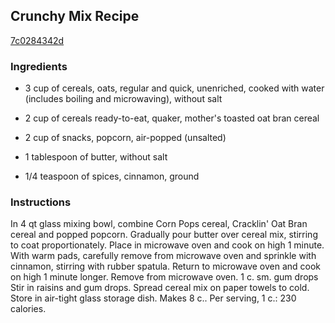 ## Crunchy Mix Recipe

[7c0284342d](http://cookeatshare.com/recipes/crunchy-mix-6823)

### Ingredients

 - 3 cup of cereals, oats, regular and quick, unenriched, cooked with water (includes boiling and microwaving), without salt

 - 2 cup of cereals ready-to-eat, quaker, mother's toasted oat bran cereal

 - 2 cup of snacks, popcorn, air-popped (unsalted)

 - 1 tablespoon of butter, without salt

 - 1/4 teaspoon of spices, cinnamon, ground

### Instructions

In 4 qt glass mixing bowl, combine Corn Pops cereal, Cracklin' Oat Bran cereal and popped popcorn. Gradually pour butter over cereal mix, stirring to coat proportionately. Place in microwave oven and cook on high 1 minute. With warm pads, carefully remove from microwave oven and sprinkle with cinnamon, stirring with rubber spatula. Return to microwave oven and cook on high 1 minute longer. Remove from microwave oven. 1 c. sm. gum drops Stir in raisins and gum drops. Spread cereal mix on paper towels to cold. Store in air-tight glass storage dish. Makes 8 c.. Per serving, 1 c.: 230 calories.